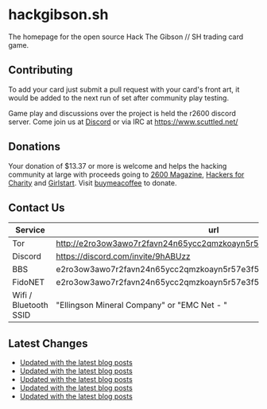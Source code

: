 # hackgibson.sh
The homepage for the open source Hack The Gibson // SH trading card game.


## Contributing

To add your card just submit a pull request with your card's front art, it would be added to the next run of set after community play testing.

Game play and discussions over the project is held the r2600 discord server. Come join us at [Discord](https://discord.com/invite/9hABUzz) or via IRC at https://www.scuttled.net/


## Donations

Your donation of $13.37 or more is welcome and helps the hacking community at large with proceeds going to [2600 Magazine](https://2600.com/), [Hackers for Charity](https://hackersforcharity.org) and [Girlstart](https://girlstart.org).  Visit [buymeacoffee](https://www.buymeacoffee.com/hackgibson.sh) to donate.


## Contact Us

Service | url
-|-
Tor | http://e2ro3ow3awo7r2favn24n65ycc2qmzkoayn5r57e3f56nvjwdcgg32ad.onion
Discord | https://discord.com/invite/9hABUzz
BBS | e2ro3ow3awo7r2favn24n65ycc2qmzkoayn5r57e3f56nvjwdcgg32ad.onion:23
FidoNET | e2ro3ow3awo7r2favn24n65ycc2qmzkoayn5r57e3f56nvjwdcgg32ad.onion:24554
Wifi / Bluetooth SSID | "Ellingson Mineral Company" or "EMC Net - <fidonet address>"

## Latest Changes
<!-- BLOG-POST-LIST:START -->
- [Updated with the latest blog posts](https://github.com/DFW2600/hackgibson.sh/commit/aac102f1c83b29fd3236e33abb2e4894b7305832)
- [Updated with the latest blog posts](https://github.com/DFW2600/hackgibson.sh/commit/2adc67b902327031dea72f2a6c2f02f2f185ebd6)
- [Updated with the latest blog posts](https://github.com/DFW2600/hackgibson.sh/commit/2938e073a5a7cf790f566e9ae900e294f17b1a9f)
- [Updated with the latest blog posts](https://github.com/DFW2600/hackgibson.sh/commit/394ad9f832efb800ae179dcac98017c92444ae99)
- [Updated with the latest blog posts](https://github.com/DFW2600/hackgibson.sh/commit/7a2511dad47887f16ee083e6473cdfed3bf4a2b8)
<!-- BLOG-POST-LIST:END -->

